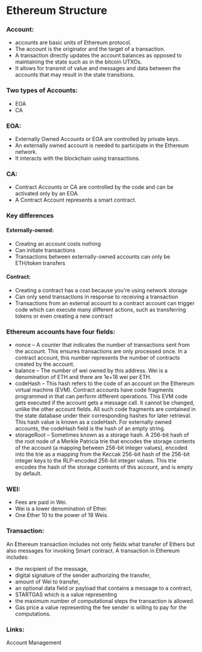 # Ethereum Structure

### Account:

- accounts are basic units of Ethereum protocol.
- The account is the originator and the target of a transaction. 
- A transaction directly updates the account balances as opposed to maintaining the state such as in the bitcoin UTXOs. 
- It allows for transmit of value and messages and data between the accounts that may result in the state transitions. 


### Two types of Accounts:

- EOA
- CA

### EOA:
- Externally Owned Accounts or EOA are controlled by private keys. 
- An externally owned account is needed to participate in the Ethereum network. 
- It interacts with the blockchain using transactions. 

### CA:
- Contract Accounts or CA are controlled by the code and can be activated only by an EOA. 
- A Contract Account represents a smart contract. 

### Key differences
#### Externally-owned:
- Creating an account costs nothing
- Can initiate transactions
- Transactions between externally-owned accounts can only be ETH/token transfers

#### Contract:
- Creating a contract has a cost because you're using network storage
- Can only send transactions in response to receiving a transaction
- Transactions from an external account to a contract account can trigger code which can execute many different actions, such as transferring tokens or even creating a new contract

### Ethereum accounts have four fields:
- nonce – A counter that indicates the number of transactions sent from the account. This ensures transactions are only processed once. In a contract account, this number represents the number of contracts created by the account.
- balance – The number of wei owned by this address. Wei is a denomination of ETH and there are 1e+18 wei per ETH.
- codeHash – This hash refers to the code of an account on the Ethereum virtual machine (EVM). Contract accounts have code fragments programmed in that can perform different operations. This EVM code gets executed if the account gets a message call. It cannot be changed, unlike the other account fields. All such code fragments are contained in the state database under their corresponding hashes for later retrieval. This hash value is known as a codeHash. For externally owned accounts, the codeHash field is the hash of an empty string.
- storageRoot – Sometimes known as a storage hash. A 256-bit hash of the root node of a Merkle Patricia trie that encodes the storage contents of the account (a mapping between 256-bit integer values), encoded into the trie as a mapping from the Keccak 256-bit hash of the 256-bit integer keys to the RLP-encoded 256-bit integer values. This trie encodes the hash of the storage contents of this account, and is empty by default.

### WEI:
- Fees are paid in Wei. 
- Wei is a lower denomination of Ether. 
- One Ether 10 to the power of 18 Weis.

### Transaction:
An Ethereum transaction includes not only fields what transfer of Ethers but also messages for invoking Smart contract.
A transaction in Ethereum includes:
- the recipient of the message, 
- digital signature of the sender authorizing the transfer, 
- amount of Wei to transfer, 
- an optional data field or payload that contains a message to a contract, 
- STARTGAS which is a value representing 
- the maximum number of computational steps the transaction is allowed. 
- Gas price a value representing the fee sender is willing to pay for the computations.


### Links:
Account Management

